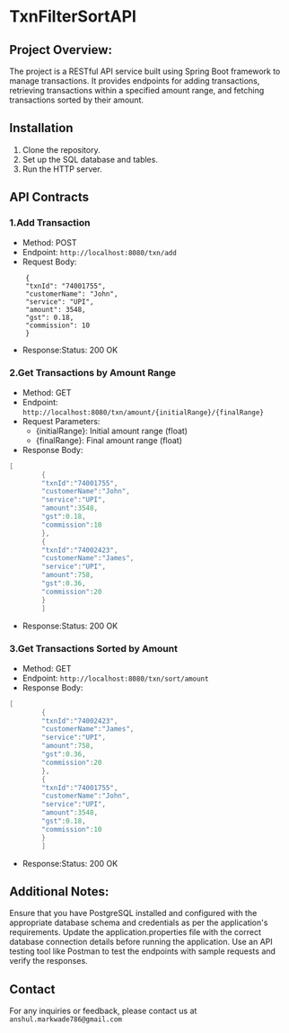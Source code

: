# TxnFilterSortAPI

## Project Overview:

The project is a RESTful API service built using Spring Boot framework to manage transactions. It provides endpoints for
adding transactions, retrieving transactions within a specified amount range, and fetching transactions sorted by their
amount.

## Installation

1. Clone the repository.
2. Set up the SQL database and tables.
3. Run the HTTP server.

## API Contracts

### 1.Add Transaction

- Method: POST
- Endpoint: `http://localhost:8080/txn/add`
- Request Body:

```
    {
    "txnId": "74001755",
    "customerName": "John",
    "service": "UPI",
    "amount": 3548,
    "gst": 0.18,
    "commission": 10
    }
```

- Response:Status: 200 OK

### 2.Get Transactions by Amount Range

- Method: GET
- Endpoint: `http://localhost:8080/txn/amount/{initialRange}/{finalRange}`
- Request Parameters:
    - {initialRange}: Initial amount range (float)
    - {finalRange}: Final amount range (float)
- Response Body:

```java
[
        {
        "txnId":"74001755",
        "customerName":"John",
        "service":"UPI",
        "amount":3548,
        "gst":0.18,
        "commission":10
        },
        {
        "txnId":"74002423",
        "customerName":"James",
        "service":"UPI",
        "amount":758,
        "gst":0.36,
        "commission":20
        }
        ]

```

- Response:Status: 200 OK

### 3.Get Transactions Sorted by Amount

- Method: GET
- Endpoint: `http://localhost:8080/txn/sort/amount`
- Response Body:

```java
[
        {
        "txnId":"74002423",
        "customerName":"James",
        "service":"UPI",
        "amount":758,
        "gst":0.36,
        "commission":20
        },
        {
        "txnId":"74001755",
        "customerName":"John",
        "service":"UPI",
        "amount":3548,
        "gst":0.18,
        "commission":10
        }
        ]

```

- Response:Status: 200 OK

## Additional Notes:

Ensure that you have PostgreSQL installed and configured with the appropriate database schema and credentials as per the
application's requirements.
Update the application.properties file with the correct database connection details before running the application.
Use an API testing tool like Postman to test the endpoints with sample requests and verify the responses.

## Contact

For any inquiries or feedback, please contact us at  `anshul.markwade786@gmail.com`
